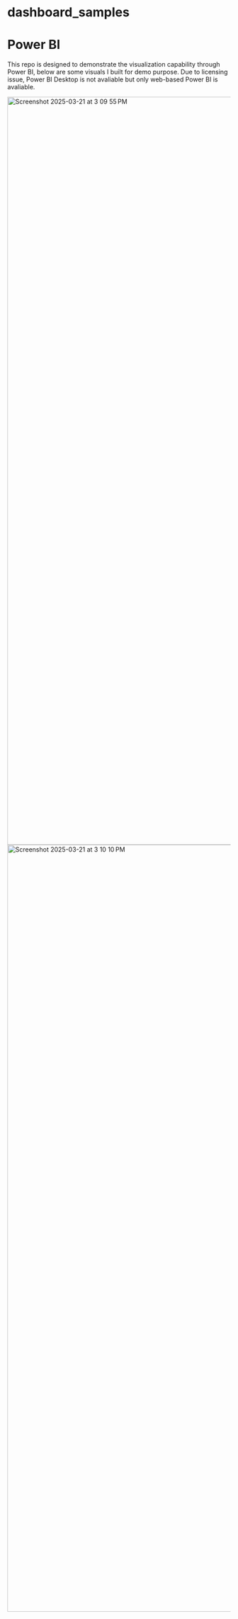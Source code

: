 # dashboard_samples
# Power BI
This repo is designed to demonstrate the visualization capability through Power BI, below are some visuals I built for demo purpose.
Due to licensing issue, Power BI Desktop is not avaliable but only web-based Power BI is avaliable. 

<img width="1689" alt="Screenshot 2025-03-21 at 3 09 55 PM" src="https://github.com/user-attachments/assets/cd753aab-bf16-460e-9592-a424ec538adb" />

<img width="1732" alt="Screenshot 2025-03-21 at 3 10 10 PM" src="https://github.com/user-attachments/assets/5e950ee5-7cce-4888-8a50-0e19267caac4" />

